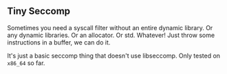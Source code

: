 Tiny Seccomp
-------------

Sometimes you need a syscall filter without an entire dynamic library. Or any dynamic libraries. Or an allocator. Or std. Whatever! Just throw some instructions in a buffer, we can do it.

It's just a basic seccomp thing that doesn't use libseccomp. Only tested on `x86_64` so far.

